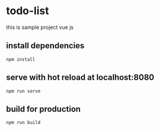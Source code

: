 # todo-list

this is sample project vue js 


## install dependencies
```
npm install
```

## serve with hot reload at localhost:8080
```
npm run serve
```

## build for production 
```
npm run build
```
